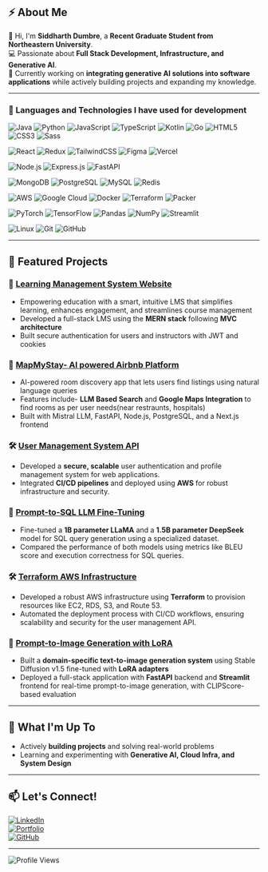 ## ⚡ About Me  
👋 Hi, I'm **Siddharth Dumbre**, a **Recent Graduate Student from Northeastern University**.  
💻 Passionate about **Full Stack Development,  Infrastructure, and Generative AI**.  
🚀 Currently working on **integrating generative AI solutions into software applications** while actively building projects and expanding my knowledge.

---

### 🚀 Languages and Technologies I have used for development

![Java](https://img.shields.io/badge/-Java-007396?style=flat&logo=java&logoColor=white) ![Python](https://img.shields.io/badge/-Python-3776AB?style=flat&logo=python&logoColor=white) ![JavaScript](https://img.shields.io/badge/-JavaScript-F7DF1E?style=flat&logo=javascript&logoColor=black) ![TypeScript](https://img.shields.io/badge/-TypeScript-3178C6?style=flat&logo=typescript&logoColor=white) ![Kotlin](https://img.shields.io/badge/-Kotlin-0095D5?style=flat&logo=kotlin&logoColor=white) ![Go](https://img.shields.io/badge/-Go-00ADD8?style=flat&logo=go&logoColor=white) ![HTML5](https://img.shields.io/badge/-HTML5-E34F26?style=flat&logo=html5&logoColor=white) ![CSS3](https://img.shields.io/badge/-CSS3-1572B6?style=flat&logo=css3&logoColor=white) ![Sass](https://img.shields.io/badge/-Sass-CC6699?style=flat&logo=sass&logoColor=white)  
 
![React](https://img.shields.io/badge/-React-61DAFB?style=flat&logo=react&logoColor=black) ![Redux](https://img.shields.io/badge/-Redux-764ABC?style=flat&logo=redux&logoColor=white) ![TailwindCSS](https://img.shields.io/badge/-TailwindCSS-38B2AC?style=flat&logo=tailwind-css&logoColor=white) ![Figma](https://img.shields.io/badge/-Figma-F24E1E?style=flat&logo=figma&logoColor=white)  ![Vercel](https://img.shields.io/badge/-Vercel-000?style=flat&logo=vercel&logoColor=white)


![Node.js](https://img.shields.io/badge/-Node.js-339933?style=flat&logo=node.js&logoColor=white) ![Express.js](https://img.shields.io/badge/-Express.js-000000?style=flat&logo=express&logoColor=white) ![FastAPI](https://img.shields.io/badge/-FastAPI-009688?style=flat&logo=fastapi&logoColor=white)

![MongoDB](https://img.shields.io/badge/-MongoDB-47A248?style=flat&logo=mongodb&logoColor=white) ![PostgreSQL](https://img.shields.io/badge/-PostgreSQL-336791?style=flat&logo=postgresql&logoColor=white) ![MySQL](https://img.shields.io/badge/-MySQL-4479A1?style=flat&logo=mysql&logoColor=white) ![Redis](https://img.shields.io/badge/-Redis-DC382D?style=flat&logo=redis&logoColor=white)  
 
![AWS](https://img.shields.io/badge/-AWS-232F3E?style=flat&logo=amazon-aws&logoColor=white) ![Google Cloud](https://img.shields.io/badge/-Google_Cloud-4285F4?style=flat&logo=google-cloud&logoColor=white) ![Docker](https://img.shields.io/badge/-Docker-2496ED?style=flat&logo=docker&logoColor=white) ![Terraform](https://img.shields.io/badge/-Terraform-7B42BC?style=flat&logo=terraform&logoColor=white) ![Packer](https://img.shields.io/badge/-Packer-8A4EFC?style=flat&logo=packer&logoColor=white)  

![PyTorch](https://img.shields.io/badge/-PyTorch-EE4C2C?style=flat&logo=pytorch&logoColor=white) ![TensorFlow](https://img.shields.io/badge/-TensorFlow-FF6F00?style=flat&logo=tensorflow&logoColor=white) ![Pandas](https://img.shields.io/badge/-Pandas-150458?style=flat&logo=pandas&logoColor=white) ![NumPy](https://img.shields.io/badge/-NumPy-013243?style=flat&logo=numpy&logoColor=white) ![Streamlit](https://img.shields.io/badge/-Streamlit-FF4B4B?style=flat&logo=streamlit&logoColor=white)  
 
![Linux](https://img.shields.io/badge/-Linux-FCC624?style=flat&logo=linux&logoColor=black) ![Git](https://img.shields.io/badge/-Git-F05032?style=flat&logo=git&logoColor=white) ![GitHub](https://img.shields.io/badge/-GitHub-181717?style=flat&logo=github&logoColor=white)  

---

## 🌟 Featured Projects  
### 🚀 [Learning Management System Website](https://github.com/dumbresi/KnowledgeForge)
- Empowering education with a smart, intuitive LMS that simplifies learning, enhances engagement, and streamlines course management
- Developed a full-stack LMS using the **MERN stack** following **MVC architecture**
- Built secure authentication for users and instructors with JWT and cookies

### 🚀 [MapMyStay- AI powered Airbnb Platform](https://github.com/dumbresi/KnowledgeForge)
- AI-powered room discovery app that lets users find listings using natural language queries
- Features include- **LLM Based Search** and **Google Maps Integration** to find rooms as per user needs(near restraunts, hospitals)
- Built with Mistral LLM, FastAPI, Node.js, PostgreSQL, and a Next.js frontend

### 🛠️ [User Management System API](https://github.com/dumbresi/UserManagemenentSystem) 
- Developed a **secure, scalable** user authentication and profile management system for web applications. 
- Integrated **CI/CD pipelines** and deployed using **AWS** for robust infrastructure and security.

### 🚀 [Prompt-to-SQL LLM Fine-Tuning](https://github.com/dumbresi/prompt-to-SQL-LLM)
- Fine-tuned a **1B parameter LLaMA** and a **1.5B parameter DeepSeek** model for SQL query generation using a specialized dataset.
- Compared the performance of both models using metrics like BLEU score and execution correctness for SQL queries.

### 🛠️ [Terraform AWS Infrastructure](https://github.com/dumbresi/terraform-aws-infra)
- Developed a robust AWS infrastructure using **Terraform** to provision resources like EC2, RDS, S3, and Route 53.
- Automated the deployment process with CI/CD workflows, ensuring scalability and security for the user management API.

### 🎨 [Prompt-to-Image Generation with LoRA](https://github.com/dumbresi/PromptToImage)  
- Built a **domain-specific text-to-image generation system** using Stable Diffusion v1.5 fine-tuned with **LoRA adapters** 
- Deployed a full-stack application with **FastAPI** backend and **Streamlit** frontend for real-time prompt-to-image generation, with CLIPScore-based evaluation

---

## 🚀 What I'm Up To  
- Actively **building projects** and solving real-world problems 
- Learning and experimenting with **Generative AI, Cloud Infra, and System Design** 

---

## 📫 Let's Connect!  
[![LinkedIn](https://img.shields.io/badge/-LinkedIn-0077B5?style=flat&logo=linkedin&logoColor=white)](https://www.linkedin.com/in/siddharth-dumbre)  
[![Portfolio](https://img.shields.io/badge/-Portfolio-000?style=flat&logo=vercel&logoColor=white)](https://siddharth-nine.vercel.app)  
[![GitHub](https://img.shields.io/badge/-GitHub-181717?style=flat&logo=github&logoColor=white)](https://github.com/dumbresi)  

---

![Profile Views](https://komarev.com/ghpvc/?username=dumbresi&color=blue)


